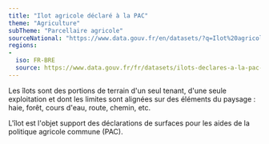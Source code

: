 ```yaml
---
title: "Ilot agricole déclaré à la PAC"
theme: "Agriculture"
subTheme: "Parcellaire agricole"
sourceNational: "https://www.data.gouv.fr/en/datasets/?q=Ilot%20agricole%20d%C3%A9clar%C3%A9%20%C3%A0%20la%20PAC"
regions:
-
  iso: FR-BRE
  source: https://www.data.gouv.fr/fr/datasets/ilots-declares-a-la-pac-en-2015-et-les-surfaces-en-28-groupes-de-cultures-en-bretagne/
---
```


Les îlots sont des portions de terrain d'un seul tenant, d'une seule exploitation et dont les limites sont alignées sur des éléments du paysage : haie, forêt, cours d'eau, route, chemin, etc.

L'îlot est l'objet support des déclarations de surfaces pour les aides de la politique agricole commune (PAC).
